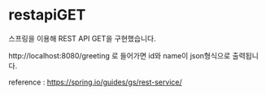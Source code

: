 # restapiGET

스프링을 이용해 REST API GET을 구현했습니다.

http://localhost:8080/greeting 로 들어가면 id와 name이 json형식으로 출력됩니다.

reference : https://spring.io/guides/gs/rest-service/

